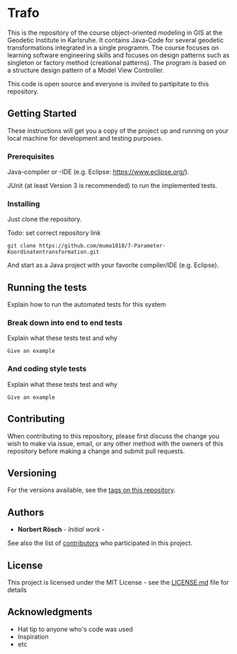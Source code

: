 # Trafo

This is the repository of the course object-oriented modeling in GIS at the Geodetic Institute in Karlsruhe. It contains Java-Code for several geodetic transformations integrated in a single programm. The course focuses on learning software engineering skills and focuses on design patterns such as singleton or factory method (creational patterns). The program is based on a structure design pattern of a Model View Controller.

This code is open source and everyone is invited to partipitate to this repository.

## Getting Started

These instructions will get you a copy of the project up and running on your local machine for development and testing purposes. 

### Prerequisites

Java-compiler or -IDE (e.g. Eclipse: https://www.eclipse.org/).

JUnit (at least Version 3 is recommended)  to run the implemented tests.

### Installing

Just clone the repository.

Todo: set correct repository link
```
git clone https://github.com/muma1018/7-Parameter-Koordinatentransformation.git
```

And start as a Java project with your favorite compiler/IDE (e.g. Eclipse).

## Running the tests

Explain how to run the automated tests for this system

### Break down into end to end tests

Explain what these tests test and why

```
Give an example
```

### And coding style tests

Explain what these tests test and why

```
Give an example
```


## Contributing

When contributing to this repository, please first discuss the change you wish to make via issue, email, or any other method with the owners of this repository before making a change and submit pull requests.


## Versioning

For the versions available, see the [tags on this repository](https://github.com/muma1018/7-Parameter-Koordinatentransformation/tags). 

## Authors

* **Norbert Rösch** - *Initial work* -

See also the list of [contributors](https://github.com/muma1918/7-Parameter-Koordinatentransformation/contributors) who participated in this project.

## License

This project is licensed under the MIT License - see the [LICENSE.md](LICENSE.md) file for details

## Acknowledgments

* Hat tip to anyone who's code was used
* Inspiration
* etc

